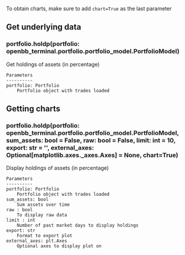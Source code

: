 To obtain charts, make sure to add `chart=True` as the last parameter

## Get underlying data 
### portfolio.holdp(portfolio: openbb_terminal.portfolio.portfolio_model.PortfolioModel)

Get holdings of assets (in percentage)

    Parameters
    ----------
    portfolio: Portfolio
        Portfolio object with trades loaded

## Getting charts 
### portfolio.holdp(portfolio: openbb_terminal.portfolio.portfolio_model.PortfolioModel, sum_assets: bool = False, raw: bool = False, limit: int = 10, export: str = '', external_axes: Optional[matplotlib.axes._axes.Axes] = None, chart=True)

Display holdings of assets (in percentage)

    Parameters
    ----------
    portfolio: Portfolio
        Portfolio object with trades loaded
    sum_assets: bool
        Sum assets over time
    raw : bool
        To display raw data
    limit : int
        Number of past market days to display holdings
    export: str
        Format to export plot
    external_axes: plt.Axes
        Optional axes to display plot on
